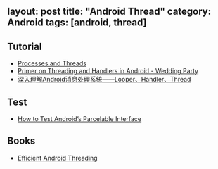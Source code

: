 layout: post
title: "Android Thread"
category: Android
tags: [android, thread]
---

## Tutorial

- [Processes and Threads](http://developer.android.com/guide/components/processes-and-threads.html)
- [Primer on Threading and Handlers in Android - Wedding Party](http://nerds.weddingpartyapp.com/tech/2014/06/20/primer-threading-handlers-android/)
- [深入理解Android消息处理系统——Looper、Handler、Thread](http://my.unix-center.net/~Simon_fu/?p=652)

## Test

- [How to Test Android’s Parcelable Interface](http://tech.gilt.com/post/87599117269/how-to-test-androids-parcelable-interface)

## Books

- [Efficient Android Threading](http://www.slideshare.net/andersgoransson/efficient-android-threading)